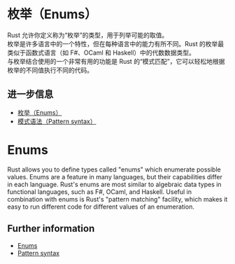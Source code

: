 # 枚举（Enums）

Rust 允许你定义称为“枚举”的类型，用于列举可能的取值。  
枚举是许多语言中的一个特性，但在每种语言中的能力有所不同。Rust 的枚举最类似于函数式语言（如 F#、OCaml 和 Haskell）中的代数数据类型。  
与枚举结合使用的一个非常有用的功能是 Rust 的“模式匹配”，它可以轻松地根据枚举的不同值执行不同的代码。

## 进一步信息

- [枚举（Enums）](https://doc.rust-lang.org/book/ch06-00-enums.html)
- [模式语法（Pattern syntax）](https://doc.rust-lang.org/book/ch19-03-pattern-syntax.html)

# Enums

Rust allows you to define types called "enums" which enumerate possible values.
Enums are a feature in many languages, but their capabilities differ in each language. Rust's enums are most similar to algebraic data types in functional languages, such as F#, OCaml, and Haskell.
Useful in combination with enums is Rust's "pattern matching" facility, which makes it easy to run different code for different values of an enumeration.

## Further information

- [Enums](https://doc.rust-lang.org/book/ch06-00-enums.html)
- [Pattern syntax](https://doc.rust-lang.org/book/ch19-03-pattern-syntax.html)
